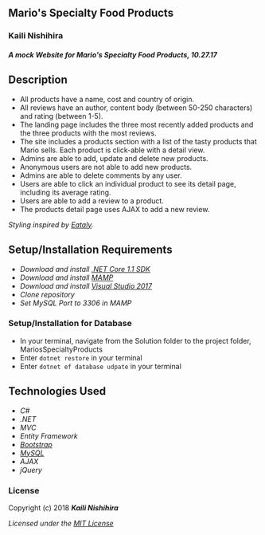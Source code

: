 ## Mario's Specialty Food Products

### Kaili Nishihira

#### _A mock Website for Mario's Specialty Food Products, 10.27.17_


## Description

* All products have a name, cost and country of origin.
* All reviews have an author, content body (between 50-250 characters) and rating (between 1-5).
* The landing page includes the three most recently added products and the three products with the most reviews.
* The site includes a products section with a list of the tasty products that Mario sells. Each product is click-able with a detail view.
* Admins are able to add, update and delete new products.
* Anonymous users are not able to add new products.
* Admins are able to delete comments by any user.
* Users are able to click an individual product to see its detail page, including its average rating.
* Users are able to add a review to a product.
* The products detail page uses AJAX to add a new review.

_Styling inspired by [Eataly](https://www.eataly.com/)._

## Setup/Installation Requirements

* _Download and install [.NET Core 1.1 SDK](https://www.microsoft.com/net/download/core)_
* _Download and install [MAMP](https://www.mamp.info/en/)_
* _Download and install [Visual Studio 2017](https://www.visualstudio.com/)_
* _Clone repository_
* _Set MySQL Port to 3306 in MAMP_

### Setup/Installation for Database
* In your terminal, navigate from the Solution folder to the project folder, MariosSpecialtyProducts
* Enter `dotnet restore` in your terminal
* Enter `dotnet ef database udpate` in your terminal

## Technologies Used
* _C#_
* _.NET_
* _MVC_
* _Entity Framework_
* _[Bootstrap](http://getbootstrap.com/getting-started/)_
* _[MySQL](https://www.mysql.com/)_
* _AJAX_
* _jQuery_


### License

Copyright (c) 2018 **_Kaili Nishihira_**

*Licensed under the [MIT License](https://opensource.org/licenses/MIT)*
